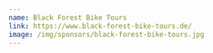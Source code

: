 ```yaml
---
name: Black Forest Bike Tours
link: https://www.black-forest-bike-tours.de/
image: /img/sponsors/black-forest-bike-tours.jpg
---
```

